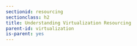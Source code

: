 ```yaml
---
sectionid: resourcing
sectionclass: h2
title: Understanding Virtualization Resourcing
parent-id: virtualization
is-parent: yes
---
```

